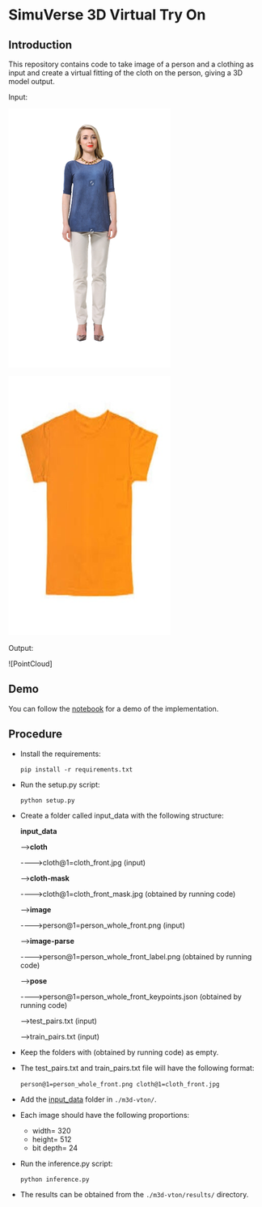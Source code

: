 # SimuVerse 3D Virtual Try On

## Introduction
This repository contains code to take image of a person and a clothing as input and create a virtual fitting of the cloth on the person, giving a 3D model output.

Input:

![Person](./assets/person@1=person_whole_front.png)

![Cloth](./assets/cloth@1=cloth_front.jpg)

Output:

![PointCloud]

## Demo
You can follow the [notebook](./notebooks/M3D_VTON_Final.ipynb) for a demo of the implementation.

## Procedure
- Install the requirements:

  ```
  pip install -r requirements.txt
  ```
- Run the setup.py script:

  ```
  python setup.py
  ```
- Create a folder called input_data with the following structure:

    __input_data__

    -->__cloth__

    ---->cloth@1=cloth_front.jpg (input)

    -->__cloth-mask__

    ---->cloth@1=cloth_front_mask.jpg (obtained by running code)

    -->__image__

    ---->person@1=person_whole_front.png (input)

    -->__image-parse__

    ---->person@1=person_whole_front_label.png (obtained by running code)

    -->__pose__

    ---->person@1=person_whole_front_keypoints.json (obtained by running code)

    -->test_pairs.txt (input)

    -->train_pairs.txt (input)
- Keep the folders with (obtained by running code) as empty.
- The test_pairs.txt and train_pairs.txt file will have the following format:
  
  `person@1=person_whole_front.png cloth@1=cloth_front.jpg`
  
- Add the [input_data](./input_data) folder in `./m3d-vton/`.

- Each image should have the following proportions:
    - width= 320
    - height= 512
    - bit depth= 24
- Run the inference.py script:
  
  ```
  python inference.py
  ```
- The results can be obtained from the `./m3d-vton/results/` directory.
